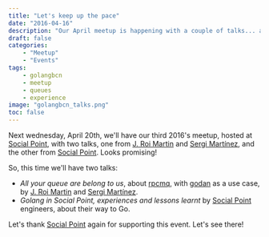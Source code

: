 ```yaml
---
title: "Let's keep up the pace"
date: "2016-04-16"
description: "Our April meetup is happening with a couple of talks... and a new host!"
draft: false
categories:
    - "Meetup"
    - "Events"
tags:
    - golangbcn
    - meetup
    - queues
    - experience
image: "golangbcn_talks.png"
toc: false
---
```


Next wednesday, April 20th, we'll have our third 2016's meetup, hosted at [Social Point], with two talks, one
from [J. Roi Martin] and [Sergi Martínez], and the other from [Social Point]. Looks promising!

<!--more-->

So, this time we'll have two talks:

- *All your queue are belong to us*, about [rpcmq](https://github.com/jroimartin/rpcmq), with [godan](https://github.com/zlowram/godan-dist)
  as a use case, by [J. Roi Martin] and [Sergi Martínez].
- *Golang in Social Point, experiences and lessons learnt* by [Social Point] engineers, about their way to Go.

Let's thank [Social Point] again for supporting this event. Let's see there!

  [Social Point]: http://www.socialpoint.com "Social Point"
  [J. Roi Martin]: http://www.github.com/jroimartin "J. Roi Martin"
  [Sergi Martínez]: https://github.com/zlowram "Sergi Martínez"
